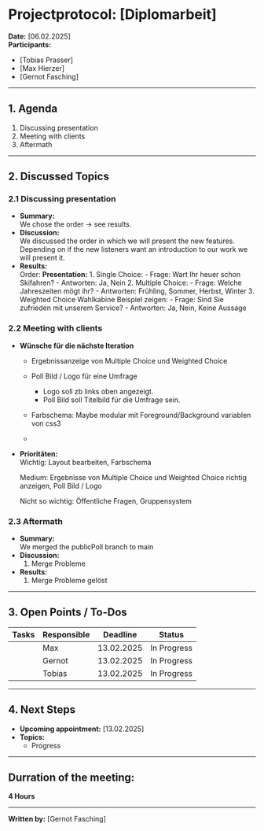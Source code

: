 # Projectprotocol: **[Diplomarbeit]**

**Date:** [06.02.2025]  
**Participants:**  
- [Tobias Prasser]  
- [Max Hierzer]  
- [Gernot Fasching]  

---

## 1. Agenda
1. Discussing presentation
2. Meeting with clients
3. Aftermath

---

## 2. Discussed Topics
### 2.1 Discussing presentation
- **Summary:**  
  We chose the order -> see results.
- **Discussion:**  
  We discussed the order in which we will present the new features. Depending on if the new listeners want an introduction to our work we will present it.
- **Results:**  
  Order:
    **Presentation:**
      1. Single Choice:
        - Frage: Wart Ihr heuer schon Skifahren?
        - Antworten: Ja, Nein
      2. Multiple Choice:
        - Frage: Welche Jahreszeiten mögt ihr?
        - Antworten: Frühling, Sommer, Herbst, Winter
      3. Weighted Choice Wahlkabine Beispiel zeigen:
        - Frage: Sind Sie zufrieden mit unserem Service?
        - Antworten: Ja, Nein, Keine Aussage  

### 2.2 Meeting with clients
- **Wünsche für die nächste Iteration**  
  - Ergebnissanzeige von Multiple Choice und Weighted Choice     
  - Poll Bild / Logo für eine Umfrage     
    - Logo soll zb links oben angezeigt.     
    - Poll Bild soll Titelbild für die Umfrage sein.     

  - Farbschema: Maybe modular mit Foreground/Background variablen von css3
  - 

- **Prioritäten:**  
  Wichtig:
  Layout bearbeiten, 
  Farbschema

  Medium:
  Ergebnisse von Multiple Choice und Weighted Choice richtig anzeigen, 
  Poll Bild / Logo 

  Nicht so wichtig:
  Öffentliche Fragen,
  Gruppensystem



### 2.3 Aftermath
- **Summary:**  
  We merged the publicPoll branch to main
- **Discussion:**  
  1. Merge Probleme
- **Results:**  
  1. Merge Probleme gelöst

---

## 3. Open Points / To-Dos
| Tasks                             | Responsible    | Deadline       | Status       |
|-----------------------------------|----------------|----------------|--------------|
|                                   | Max            | 13.02.2025     | In Progress  |
|                                   | Gernot         | 13.02.2025     | In Progress  |
|                                   | Tobias         | 13.02.2025     | In Progress  |

---

## 4. Next Steps
- **Upcoming appointment:** [13.02.2025]  
- **Topics:**  
  - Progress

---

## Durration of the meeting:
 **4 Hours**

---

**Written by:** [Gernot Fasching]
